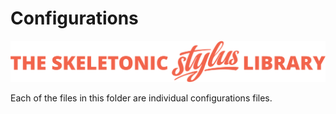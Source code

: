 # Configurations

![Banner representing the Skeletonic Stylus Library](../../images/skeletonic-stylus-readme.svg)

Each of the files in this folder are individual configurations files.

